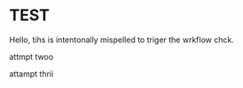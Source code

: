 # TEST
Hello, tihs is intentonally mispelled to triger the wrkflow chck.

attmpt twoo

attampt thrii 
